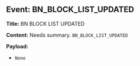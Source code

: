 ## Event: BN_BLOCK_LIST_UPDATED

**Title:** BN BLOCK LIST UPDATED

**Content:**
Needs summary.
`BN_BLOCK_LIST_UPDATED`

**Payload:**
- `None`